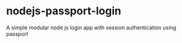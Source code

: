 # nodejs-passport-login
A simple modular node js login app with session authentication using passport
